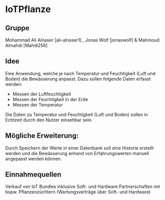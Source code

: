 # IoTPflanze

## Gruppe

Mohammad Ali Alnaser [ali-alnaser1] , Jonas Wolf [jonaswolf] & Mahmoud Almahdi [Mahdi256]

## Idee
Eine Anwendung, welche je nach Temperatur und Feuchtigkeit (Luft und Boden) die Bewässerung anpasst. Dazu sollen folgende Daten erfasst werden:

- Messen der Luftfeuchtigkeit
- Messen der Feuchtigkeit in der Erde
- Messen der Temperatur

Die Daten zu Temperatur und Feuchtigkeit (Luft und Boden) sollen in Echtzeit durch den Nutzer einsehbar sein.

## Mögliche Erweiterung:

Durch Speichern der Werte in einer Datenbank soll eine Historie erstellt werden und die Bewässerung anhand von Erfahrungswerten manuell angepasst werden können.

## Einnahmequellen

Verkauf von IoT Bundles inklusive Soft- und Hardware
Partnerschaften mit bspw. Pflanzenzüchtern (Wartungsverträge über Soft- und Hardware)
